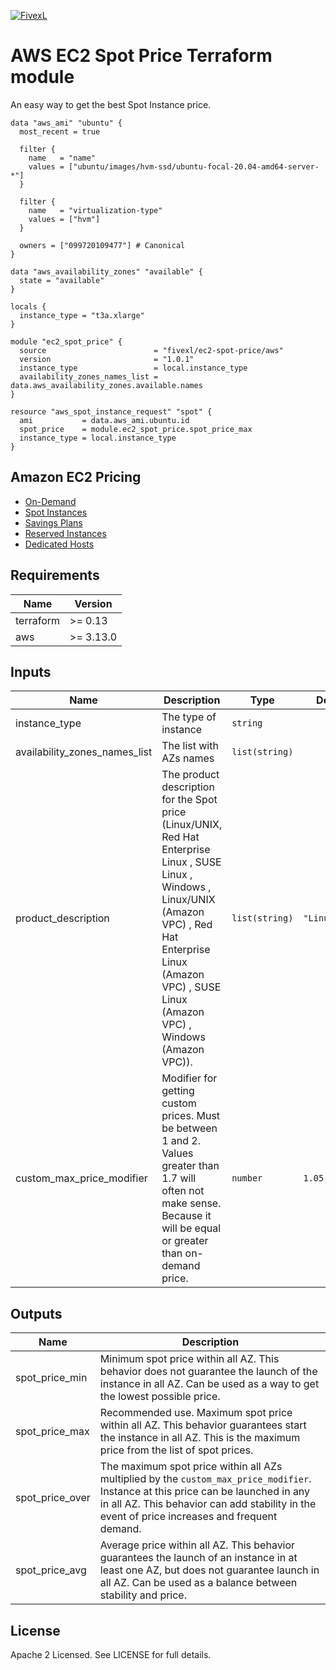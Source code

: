 [![FivexL](https://releases.fivexl.io/fivexlbannergit.jpg)](https://fivexl.io/)

# AWS EC2 Spot Price Terraform module
An easy way to get the best Spot Instance price.

```
data "aws_ami" "ubuntu" {
  most_recent = true

  filter {
    name   = "name"
    values = ["ubuntu/images/hvm-ssd/ubuntu-focal-20.04-amd64-server-*"]
  }

  filter {
    name   = "virtualization-type"
    values = ["hvm"]
  }

  owners = ["099720109477"] # Canonical
}

data "aws_availability_zones" "available" {
  state = "available"
}

locals {
  instance_type = "t3a.xlarge"
}

module "ec2_spot_price" {
  source                        = "fivexl/ec2-spot-price/aws"
  version                       = "1.0.1"
  instance_type                 = local.instance_type
  availability_zones_names_list = data.aws_availability_zones.available.names
}

resource "aws_spot_instance_request" "spot" {
  ami           = data.aws_ami.ubuntu.id
  spot_price    = module.ec2_spot_price.spot_price_max
  instance_type = local.instance_type
}
```

## Amazon EC2 Pricing
- [On-Demand](https://aws.amazon.com/ec2/pricing/on-demand/)
- [Spot Instances](https://aws.amazon.com/ec2/spot/pricing/)
- [Savings Plans](https://aws.amazon.com/savingsplans/)
- [Reserved Instances](https://aws.amazon.com/ec2/pricing/reserved-instances/)
- [Dedicated Hosts](https://aws.amazon.com/ec2/dedicated-hosts/pricing/)

## Requirements

| Name | Version |
|------|---------|
| terraform | >= 0.13 |
| aws | >= 3.13.0 |

## Inputs

| Name | Description | Type | Default | Required |
|------|-------------|------|---------|:--------:|
| instance_type | The type of instance | `string` |  | yes |
| availability_zones_names_list | The list with AZs names | `list(string)` |  | yes |
| product_description | The product description for the Spot price (Linux/UNIX, Red Hat Enterprise Linux , SUSE Linux , Windows , Linux/UNIX (Amazon VPC) , Red Hat Enterprise Linux (Amazon VPC) , SUSE Linux (Amazon VPC) , Windows (Amazon VPC)). | `list(string)` | `"Linux/UNIX"` | no |
| custom_max_price_modifier | Modifier for getting custom prices. Must be between 1 and 2. Values greater than 1.7 will often not make sense. Because it will be equal or greater than on-demand price. | `number` | `1.05` | no |

## Outputs

| Name | Description |
|------|-------------|
| spot_price_min | Minimum spot price within all AZ. This behavior does not guarantee the launch of the instance in all AZ. Can be used as a way to get the lowest possible price. |
| spot_price_max | Recommended use. Maximum spot price within all AZ. This behavior guarantees start the instance in all AZ. This is the maximum price from the list of spot prices. |
| spot_price_over | The maximum spot price within all AZs multiplied by the `custom_max_price_modifier`. Instance at this price can be launched in any in all AZ. This behavior can add stability in the event of price increases and frequent demand. |
| spot_price_avg | Average price within all AZ. This behavior guarantees the launch of an instance in at least one AZ, but does not guarantee launch in all AZ. Can be used as a balance between stability and price. |

## License

Apache 2 Licensed. See LICENSE for full details.
